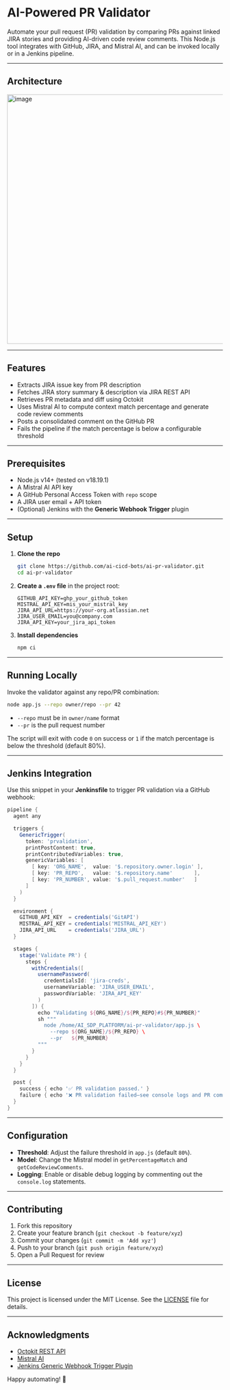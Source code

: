 # AI-Powered PR Validator

Automate your pull request (PR) validation by comparing PRs against linked JIRA stories and providing AI-driven code review comments. This Node.js tool integrates with GitHub, JIRA, and Mistral AI, and can be invoked locally or in a Jenkins pipeline.

---

## Architecture

<img width="1146" height="582" alt="image" src="https://github.com/user-attachments/assets/d3805dfb-5ae8-4d69-ac82-549aa5c7ab1b" />


---

## Features

- Extracts JIRA issue key from PR description  
- Fetches JIRA story summary & description via JIRA REST API  
- Retrieves PR metadata and diff using Octokit  
- Uses Mistral AI to compute context match percentage and generate code review comments  
- Posts a consolidated comment on the GitHub PR  
- Fails the pipeline if the match percentage is below a configurable threshold  

---

## Prerequisites

- Node.js v14+ (tested on v18.19.1)  
- A Mistral AI API key  
- A GitHub Personal Access Token with `repo` scope  
- A JIRA user email + API token  
- (Optional) Jenkins with the **Generic Webhook Trigger** plugin  

---

## Setup

1. **Clone the repo**  
   ```bash
   git clone https://github.com/ai-cicd-bots/ai-pr-validator.git
   cd ai-pr-validator
   ```

2. **Create a `.env` file** in the project root:  
   ```dotenv
   GITHUB_API_KEY=ghp_your_github_token
   MISTRAL_API_KEY=mis_your_mistral_key
   JIRA_API_URL=https://your-org.atlassian.net
   JIRA_USER_EMAIL=you@company.com
   JIRA_API_KEY=your_jira_api_token
   ```

3. **Install dependencies**  
   ```bash
   npm ci
   ```

---

## Running Locally

Invoke the validator against any repo/PR combination:

```bash
node app.js --repo owner/repo --pr 42
```

- `--repo` must be in `owner/name` format  
- `--pr` is the pull request number  

The script will exit with code `0` on success or `1` if the match percentage is below the threshold (default 80%).

---

## Jenkins Integration

Use this snippet in your **Jenkinsfile** to trigger PR validation via a GitHub webhook:

```groovy
pipeline {
  agent any

  triggers {
    GenericTrigger(
      token: 'prvalidation',
      printPostContent: true,
      printContributedVariables: true,
      genericVariables: [
        [ key: 'ORG_NAME',  value: '$.repository.owner.login' ],
        [ key: 'PR_REPO',   value: '$.repository.name'       ],
        [ key: 'PR_NUMBER', value: '$.pull_request.number'   ]
      ]
    )
  }

  environment {
    GITHUB_API_KEY  = credentials('GitAPI')
    MISTRAL_API_KEY = credentials('MISTRAL_API_KEY')
    JIRA_API_URL    = credentials('JIRA_URL')
  }

  stages {
    stage('Validate PR') {
      steps {
        withCredentials([
          usernamePassword(
            credentialsId: 'jira-creds',
            usernameVariable: 'JIRA_USER_EMAIL',
            passwordVariable: 'JIRA_API_KEY'
          )
        ]) {
          echo "Validating ${ORG_NAME}/${PR_REPO}#${PR_NUMBER}"
          sh """
            node /home/AI_SDP_PLATFORM/ai-pr-validator/app.js \
              --repo ${ORG_NAME}/${PR_REPO} \
              --pr   ${PR_NUMBER}
          """
        }
      }
    }
  }

  post {
    success { echo '✅ PR validation passed.' }
    failure { echo '❌ PR validation failed—see console logs and PR comments.' }
  }
}
```

---

## Configuration

- **Threshold**: Adjust the failure threshold in `app.js` (default `80%`).  
- **Model**: Change the Mistral model in `getPercentageMatch` and `getCodeReviewComments`.  
- **Logging**: Enable or disable debug logging by commenting out the `console.log` statements.

---

## Contributing

1. Fork this repository  
2. Create your feature branch (`git checkout -b feature/xyz`)  
3. Commit your changes (`git commit -m 'Add xyz'`)  
4. Push to your branch (`git push origin feature/xyz`)  
5. Open a Pull Request for review  

---

## License

This project is licensed under the MIT License. See the [LICENSE](LICENSE) file for details.

---

## Acknowledgments

- [Octokit REST API](https://github.com/octokit/rest.js)  
- [Mistral AI](https://mistral.ai)  
- [Jenkins Generic Webhook Trigger Plugin](https://plugins.jenkins.io/generic-webhook-trigger/)  

Happy automating! 🚀
